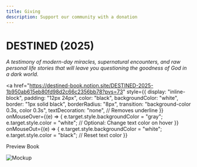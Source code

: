 ```yaml
---
title: Giving
description: Support our community with a donation
---
```


# DESTINED (2025)

*A testimony of modern-day miracles, supernatural encounters, and raw personal life stories that will leave you questioning the goodness of God in a dark world.*

<a
  href="https://destined-book.notion.site/DESTINED-2025-1b950ab615eb80fd98d2c66c2356bb78?pvs=73"
  style={{
    display: "inline-block",
    padding: "12px 24px",
    color: "black",
    backgroundColor: "white",
    border: "1px solid black",
    borderRadius: "8px",
    transition: "background-color 0.3s, color 0.3s",
    textDecoration: "none", // Removes underline
  }}
  onMouseOver={(e) => {
    e.target.style.backgroundColor = "gray";
    e.target.style.color = "white"; // Optional: Change text color on hover
  }}
  onMouseOut={(e) => {
    e.target.style.backgroundColor = "white";
    e.target.style.color = "black"; // Reset text color
  }}
>
  Preview Book
</a>

![Mockup](/img/mockup.png)
